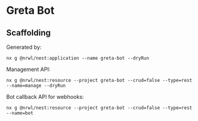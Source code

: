 # Greta Bot

## Scaffolding

Generated by:

```
nx g @nrwl/nest:application --name greta-bot --dryRun
```

Management API:

```
nx g @nrwl/nest:resource --project greta-bot --crud=false --type=rest --name=manage --dryRun
```

Bot callback API for webhooks:

```
nx g @nrwl/nest:resource --project greta-bot --crud=false --type=rest --name=bot
```
